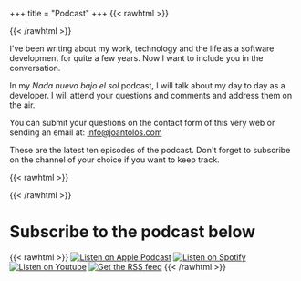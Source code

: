 +++
title = "Podcast"
+++
{{< rawhtml >}}
<html>
<head>
<meta name="viewport" content="width=device-width, initial-scale=1">
<style>
* .image-link {
    border: none !important;
}
</style>
</head>
</html>
{{< /rawhtml >}}

I've been writing about my work, technology and the life as a software development for quite a few years. Now I want to include you in the conversation.

In my _Nada nuevo bajo el sol_ podcast, I will talk about my day to day as a developer. I will attend your questions and comments and address them on the air.

You can submit your questions on the contact form of this very web or sending an email at: info@joantolos.com

These are the latest ten episodes of the podcast. Don't forget to subscribe on the channel of your choice if you want to keep track.

{{< rawhtml >}}
<div id='buzzsprout-large-player-1758642-limit-10'></div><script type='text/javascript' charset='utf-8' src='https://www.buzzsprout.com/1758642.js?player=large&limit=10&container_id=buzzsprout-large-player-1758642-limit-10'></script>
{{< /rawhtml >}}

# Subscribe to the podcast below

{{< rawhtml >}}
<a href="https://podcasts.apple.com/es/podcast/nada-nuevo-bajo-el-sol/id1563220961 " target="_blank" class="image-link"><img src="/img/nadaNuevoBajoElSol/apple.png" alt="Listen on Apple Podcast"></a>
<a href="https://open.spotify.com/show/6BcHhm3wO3cvSIMZL6ssG8" target="_blank" class="image-link"><img src="/img/nadaNuevoBajoElSol/spotify.png" alt="Listen on Spotify"></a>
<a href="http://youtube.com/channel/UC4wf7OriE3f08dmbVvHykQg" target="_blank" class="image-link"><img src="/img/nadaNuevoBajoElSol/youtube.png" alt="Listen on Youtube"></a>
<a href="https://feeds.buzzsprout.com/1758642.rss" target="_blank" class="image-link"><img src="/img/nadaNuevoBajoElSol/rss.png" alt="Get the RSS feed"></a>
{{< /rawhtml >}}
